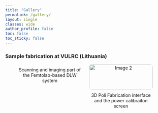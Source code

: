 ```yaml
---
title: "Gallery"
permalink: /gallery/
layout: single
classes: wide
author_profile: false
toc: false
toc_sticky: false
---
```

### Sample fabrication at VULRC (Lithuania)

<div style="display: flex; flex-wrap: wrap; gap: 1.5rem; justify-content: center;">

  <div style="width: 200px; text-align: center;">
    <a href="{{ 'assets/images/full/femtolab.jpg' | relative_url }}>
      <img src="{{ 'assets/images/thumb/femtolab.jpg' | relative_url }}" alt="Image 1" style="width: 100%; border-radius: 8px;" />
    </a>
    <div style="margin-top: 0.5rem;">Scanning and imaging part of the Femtolab-based DLW system</div>
  </div>

  <div style="width: 200px; text-align: center;">
    <a href="{{ 'assets/images/full/femtolab screen.jpg' | relative_url }}">
      <img src="{{ 'assets/images/thumb/femtolab screen.jpg' | relative_url }}" alt="Image 2" style="width: 100%; border-radius: 8px;" />
    </a>
    <div style="margin-top: 0.5rem;">3D Poli Fabrication interface and the power calibraiton screen</div>
  </div>

  <!-- Repeat more items as needed -->

</div>
